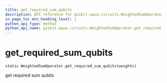 ```yaml
---
title: get_required_sum_qubits
description: API reference for qiskit.aqua.circuits.WeightedSumOperator.get_required_sum_qubits
in_page_toc_min_heading_level: 1
python_api_type: method
python_api_name: qiskit.aqua.circuits.WeightedSumOperator.get_required_sum_qubits
---
```


# get\_required\_sum\_qubits

<span id="qiskit.aqua.circuits.WeightedSumOperator.get_required_sum_qubits" />

`static WeightedSumOperator.get_required_sum_qubits(weights)`

get required sum qubits

